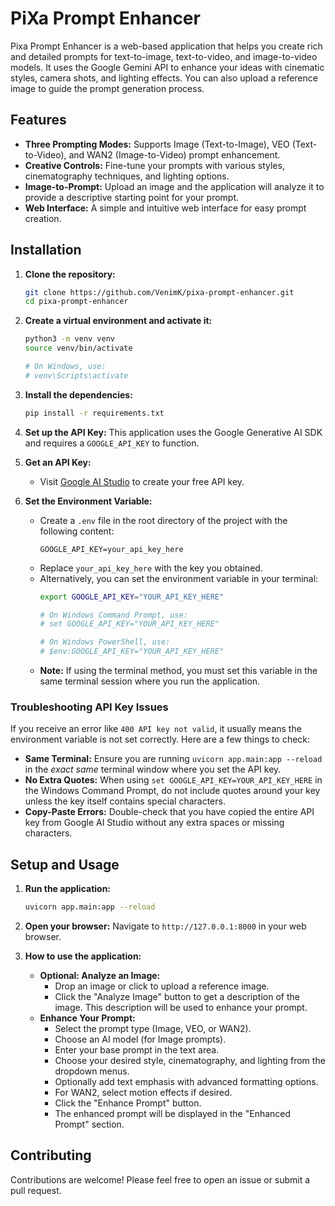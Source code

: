 # PiXa Prompt Enhancer

Pixa Prompt Enhancer is a web-based application that helps you create rich and detailed prompts for text-to-image, text-to-video, and image-to-video models. It uses the Google Gemini API to enhance your ideas with cinematic styles, camera shots, and lighting effects. You can also upload a reference image to guide the prompt generation process.

## Features

-   **Three Prompting Modes:** Supports Image (Text-to-Image), VEO (Text-to-Video), and WAN2 (Image-to-Video) prompt enhancement.
-   **Creative Controls:** Fine-tune your prompts with various styles, cinematography techniques, and lighting options.
-   **Image-to-Prompt:** Upload an image and the application will analyze it to provide a descriptive starting point for your prompt.
-   **Web Interface:** A simple and intuitive web interface for easy prompt creation.

## Installation

1.  **Clone the repository:**
    ```bash
    git clone https://github.com/VenimK/pixa-prompt-enhancer.git
    cd pixa-prompt-enhancer
    ```

2.  **Create a virtual environment and activate it:**
    ```bash
    python3 -m venv venv
    source venv/bin/activate

    # On Windows, use:
    # venv\Scripts\activate
    ```

3.  **Install the dependencies:**
    ```bash
    pip install -r requirements.txt
    ```

4.  **Set up the API Key:**
    This application uses the Google Generative AI SDK and requires a `GOOGLE_API_KEY` to function.

1.  **Get an API Key:**
    -   Visit [Google AI Studio](https://aistudio.google.com/app/apikey) to create your free API key.

2.  **Set the Environment Variable:**
    -   Create a `.env` file in the root directory of the project with the following content:
        ```
        GOOGLE_API_KEY=your_api_key_here
        ```
    -   Replace `your_api_key_here` with the key you obtained.
    -   Alternatively, you can set the environment variable in your terminal:
        ```bash
        export GOOGLE_API_KEY="YOUR_API_KEY_HERE"

        # On Windows Command Prompt, use:
        # set GOOGLE_API_KEY="YOUR_API_KEY_HERE"

        # On Windows PowerShell, use:
        # $env:GOOGLE_API_KEY="YOUR_API_KEY_HERE"
        ```
    -   **Note:** If using the terminal method, you must set this variable in the same terminal session where you run the application.

### Troubleshooting API Key Issues

If you receive an error like `400 API key not valid`, it usually means the environment variable is not set correctly. Here are a few things to check:

*   **Same Terminal:** Ensure you are running `uvicorn app.main:app --reload` in the *exact same* terminal window where you set the API key.
*   **No Extra Quotes:** When using `set GOOGLE_API_KEY=YOUR_API_KEY_HERE` in the Windows Command Prompt, do not include quotes around your key unless the key itself contains special characters.
*   **Copy-Paste Errors:** Double-check that you have copied the entire API key from Google AI Studio without any extra spaces or missing characters.

## Setup and Usage

1.  **Run the application:**
    ```bash
    uvicorn app.main:app --reload
    ```

2.  **Open your browser:**
    Navigate to `http://127.0.0.1:8000` in your web browser.

3.  **How to use the application:**
    -   **Optional: Analyze an Image:**
        -   Drop an image or click to upload a reference image.
        -   Click the "Analyze Image" button to get a description of the image. This description will be used to enhance your prompt.
    -   **Enhance Your Prompt:**
        -   Select the prompt type (Image, VEO, or WAN2).
        -   Choose an AI model (for Image prompts).
        -   Enter your base prompt in the text area.
        -   Choose your desired style, cinematography, and lighting from the dropdown menus.
        -   Optionally add text emphasis with advanced formatting options.
        -   For WAN2, select motion effects if desired.
        -   Click the "Enhance Prompt" button.
        -   The enhanced prompt will be displayed in the "Enhanced Prompt" section.

## Contributing

Contributions are welcome! Please feel free to open an issue or submit a pull request.
